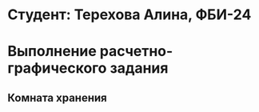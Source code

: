 # Студент: Терехова Алина, ФБИ-24 

# Выполнение расчетно-графического задания 

## Комната хранения 

